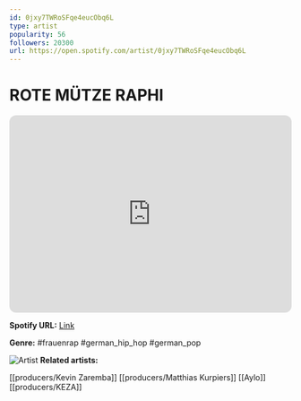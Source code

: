 ```yaml
---
id: 0jxy7TWRoSFqe4eucObq6L
type: artist
popularity: 56
followers: 20300
url: https://open.spotify.com/artist/0jxy7TWRoSFqe4eucObq6L
---
```

# ROTE MÜTZE RAPHI

<iframe style="border-radius:12px" src="https://open.spotify.com/embed/artist/0jxy7TWRoSFqe4eucObq6L" width="100%" height="352" frameBorder="0" allowfullscreen="" allow="autoplay; clipboard-write; encrypted-media; fullscreen; picture-in-picture" loading="lazy"></iframe>

**Spotify URL:** [Link](https://open.spotify.com/artist/0jxy7TWRoSFqe4eucObq6L)

**Genre:**  #frauenrap #german_hip_hop #german_pop

![Artist](https://i.scdn.co/image/ab6761610000e5eb15dae85baf9010b5095dcd8a)
**Related artists:**

[[producers/Kevin Zaremba]]
[[producers/Matthias Kurpiers]]
[[Aylo]]
[[producers/KEZA]]
